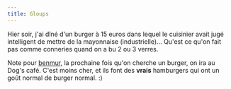 ```yaml
---
title: Gloups
---
```


Hier soir, j'ai dîné d'un burger à 15 euros dans lequel le cuisinier avait
jugé intelligent de mettre de la mayonnaise (industrielle)... Qu'est ce qu'on
fait pas comme conneries quand on a bu 2 ou 3 verres.

Note pour [benmur](http://benmur.net), la prochaine fois qu'on cherche un
burger, on ira au Dog's café. C'est moins cher, et ils font des **vrais**
hamburgers qui ont un goût normal de burger normal. :)


